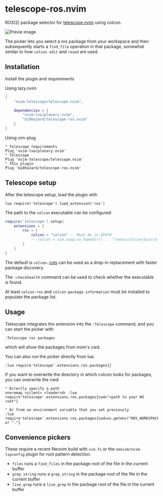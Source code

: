 # telescope-ros.nvim

ROS(2) package selector for [telescope.nvim](https://github.com/nvim-telescope/telescope.nvim) using colcon.

![Previe image](preview.gif)

The picker lets you select a ros package from your workspace and then subsequently starts a `find_file` operation in that package, somewhat similar to how `colcon edit` and `rosed` are used.

## Installation

Install the plugin and requirements

Using lazy.nvim

```lua
{ 
    "nvim-telescope/telescope.nvim",

    dependencies = {
        "nvim-lua/plenary.nvim",
        "bi0ha2ard/telescope-ros.nvim"
    }
}
```

Using vim-plug

```
" Telescope requirements
Plug 'nvim-lua/plenary.nvim'
" Telescope
Plug 'nvim-telescope/telescope.nvim'
" This plugin
Plug 'bi0ha2ard/telescope-ros.nvim'
```

## Telescope setup

After the telescope setup, load the plugin with

```
lua require('telescope').load_extension('ros')
```

The path to the `colcon` executable can be configured:

```lua
require('telescope').setup{
    extensions = {
        ros = {
            colcon = "colcon" -- Must be in $PATH
            -- colcon = vim.loop.os_homedir() .. "/venvs/colcon/bin/colcon", -- or run directly from a venv
        }
    }
}
```

The default is `colcon`.
[cols](https://github.com/bi0ha2ard/cols) can be used as a drop-in replacement with faster package discovery.

The `:checkhealth` command can be used to check whether the executable is found.

At least `colcon-ros` and `colcon-package-information` must be installed to populate the package list.

## Usage

Telescope integrates the extension into the `:Telescope` command, and you can start the picker with
```
:Telescope ros packages
```
which will show the packages from nvim's cwd.

You can also run the picker directly from lua:
```vim
:lua require'telescope'.extensions.ros.packages{}

```

If you want to overwrite the directory in which colcon looks for packages, you can overwrite the cwd:
```vim
" Directly specify a path
nnoremap <silent> <leader>dr :lua require'telescope'.extensions.ros.packages{cwd="<path to your WS root"}

" Or from an environment variable that you set previously
:lua require'telescope'.extensions.ros.packages{cwd=os.getenv("ROS_WORKSPACE") or "."}

```

## Convenience pickers
These require a recent Neovim build with `vim.fs` or the `neovim/nvim-lspconfig` plugin for root pattern detection.

- `files` runs a `find_files` in the package root of the file in the current buffer
- `grep_string` runs a `grep_string` in the package root of the file in the current buffer
- `live_grep` runs a `live_grep` in the package root of the file in the current buffer
